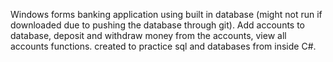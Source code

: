 Windows forms banking application using built in database (might not run if downloaded due to pushing the database through git).
Add accounts to database, deposit and withdraw money from the accounts, view all accounts functions.
created to practice sql and databases from inside C#.
